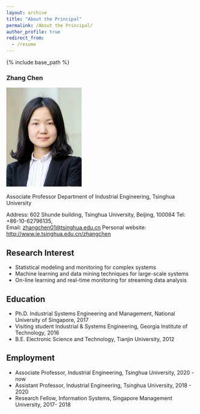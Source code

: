 ```yaml
---
layout: archive
title: "About the Principal"
permalink: /About the Principal/
author_profile: true
redirect_from:
  - /resume
---
```


{% include base_path %}

### Zhang Chen

![chenzhang](/images/chenzhang.png)

Associate Professor 
Department of Industrial Engineering, 
Tsinghua University

Address: 602 Shunde building, Tsinghua University, Beijing, 100084
Tel: +86-10-62796135,  
Email: zhangchen01@tsinghua.edu.cn
Personal website: http://www.ie.tsinghua.edu.cn/zhangchen

## Research Interest
+ Statistical modeling and monitoring for complex systems
+ Machine learning and data mining techniques for large-scale systems
+ On-line learning and real-time monitoring for streaming data analysis

## Education
+ Ph.D.                Industrial Systems Engineering and Management, National University of Singapore, 2017
+ Visiting student     Industrial & Systems Engineering, Georgia Institute of Technology, 2016
+ B.E.                 Electronic Science and Technology, Tianjin University, 2012

## Employment
+ Associate Professor, Industrial Engineering, Tsinghua University, 2020 - now 
+ Assistant Professor, Industrial Engineering, Tsinghua University, 2018 - 2020
+ Research Fellow, Information Systems, Singapore Management University, 2017- 2018



